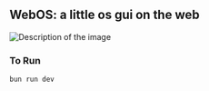 ## WebOS: a little os gui on the web

![Description of the image](https://i.ibb.co/vwRBWVR/SCREENSHOT.jpg)

### To Run

```bash
bun run dev
```
